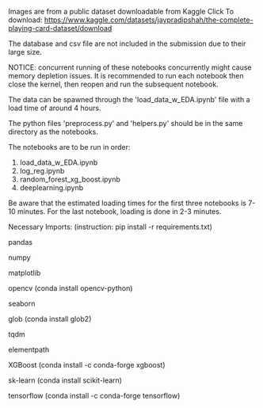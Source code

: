 Images are from a public dataset downloadable from Kaggle
Click To download: https://www.kaggle.com/datasets/jaypradipshah/the-complete-playing-card-dataset/download

The database and csv file are not included in the submission due to their large size.

NOTICE: concurrent running of these notebooks concurrently might cause memory depletion issues. It is recommended to run each notebook then close the kernel, then reopen and run the subsequent notebook.


The data can be spawned through the 'load_data_w_EDA.ipynb' file with a load time of around 4 hours. 

The python files 'preprocess.py' and 'helpers.py' should be in the same directory as the notebooks.

The notebooks are to be run in order:
1. load_data_w_EDA.ipynb 
2. log_reg.ipynb
3. random_forest_xg_boost.ipynb
4. deeplearning.ipynb

Be aware that the estimated loading times for the first three notebooks is 7-10 minutes. For the last notebook, loading is done in 2-3 minutes.

Necessary Imports: (instruction: pip install -r requirements.txt)

pandas

numpy

matplotlib

opencv (conda install opencv-python)

seaborn

glob (conda install glob2)

tqdm

elementpath

XGBoost (conda install -c conda-forge xgboost)

sk-learn (conda install scikit-learn)

tensorflow (conda install -c conda-forge tensorflow)

